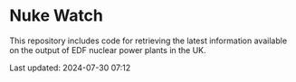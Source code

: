 # Nuke Watch

This repository includes code for retrieving the latest information available on the output of EDF nuclear power plants in the UK.

Last updated: 2024-07-30 07:12